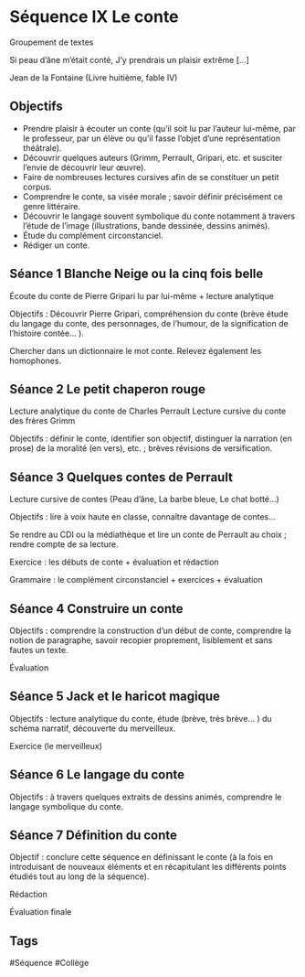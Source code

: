 # Séquence IX Le conte
Groupement de textes

Si peau d’âne m’était conté,
J’y prendrais un plaisir extrême [...]

Jean de la Fontaine (Livre huitième, fable IV)


## Objectifs

- Prendre plaisir à écouter un conte (qu’il soit lu par l’auteur lui-même, par le professeur, par un élève ou qu’il fasse l’objet d’une représentation théâtrale).
- Découvrir quelques auteurs (Grimm, Perrault, Gripari, etc. et susciter l’envie de découvrir leur œuvre).
- Faire de nombreuses lectures cursives afin de se constituer un petit corpus.
- Comprendre le conte, sa visée morale ; savoir définir précisément ce genre littéraire.
- Découvrir le langage souvent symbolique du conte notamment à travers l’étude de l’image (illustrations, bande dessinée, dessins animés).
- Étude du complément circonstanciel.
- Rédiger un conte.

## Séance 1 Blanche Neige ou la cinq fois belle

Écoute du conte de Pierre Gripari lu par lui-même + lecture analytique

Objectifs : Découvrir Pierre Gripari, compréhension du conte (brève étude du langage du conte, des personnages, de l’humour, de la signification de l’histoire contée... ).

Chercher dans un dictionnaire le mot conte. Relevez également les homophones.

## Séance 2 Le petit chaperon rouge

Lecture analytique du conte de Charles Perrault
Lecture cursive du conte des frères Grimm

Objectifs : définir le conte, identifier son objectif, distinguer la narration (en prose) de la moralité (en vers), etc. ; brèves révisions de versification.

## Séance 3 Quelques contes de Perrault

Lecture cursive de contes (Peau d’âne, La barbe bleue, Le chat botté...)

Objectifs : lire à voix haute en classe, connaître davantage de contes...

Se rendre au CDI ou la médiathèque et lire un conte de Perrault au choix ; rendre compte de sa lecture.

Exercice : les débuts de conte + évaluation et rédaction

Grammaire : le complément circonstanciel + exercices + évaluation

## Séance 4 Construire un conte

Objectifs : comprendre la construction d’un début de conte, comprendre la notion de paragraphe, savoir recopier proprement, lisiblement et sans fautes un texte.

Évaluation

## Séance 5 Jack et le haricot magique

Objectifs : lecture analytique du conte, étude (brève, très brève... ) du schéma narratif, découverte du merveilleux.

Exercice (le merveilleux)

## Séance 6 Le langage du conte

Objectifs : à travers quelques extraits de dessins animés, comprendre le langage symbolique du conte.

## Séance 7 Définition du conte

Objectif : conclure cette séquence en définissant le conte (à la fois en introduisant de nouveaux éléments et en récapitulant les différents points étudiés tout au long de la séquence).

Rédaction

Évaluation finale

## Tags

#Séquence #Collège

